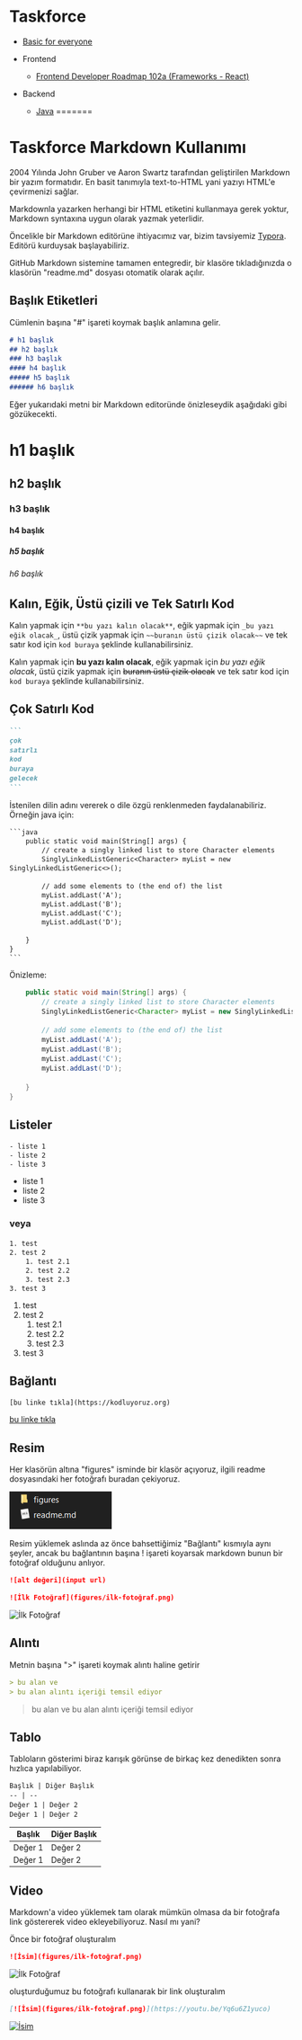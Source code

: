 # Taskforce

* [Basic for everyone](basics-for-everyone/)

* Frontend
  * [Frontend Developer Roadmap 102a (Frameworks - React)](frontend-developer-roadmap-102a-(frameworks-react))
* Backend
  * [Java](java/)
=======
# Taskforce Markdown Kullanımı

2004 Yılında John Gruber ve Aaron Swartz tarafından geliştirilen Markdown bir yazım formatıdır. En basit tanımıyla text-to-HTML yani yazıyı HTML'e çevirmenizi sağlar.

Markdownla yazarken herhangi bir HTML etiketini kullanmaya gerek yoktur, Markdown syntaxına uygun olarak yazmak yeterlidir.

Öncelikle bir Markdown editörüne ihtiyacımız var, bizim tavsiyemiz [Typora](https://typora.io). Editörü kurduysak başlayabiliriz.

GitHub Markdown sistemine tamamen entegredir, bir klasöre tıkladığınızda o klasörün "readme.md" dosyası otomatik olarak açılır.



## Başlık Etiketleri

Cümlenin başına "#" işareti koymak başlık anlamına gelir. 

``````markdown
# h1 başlık
## h2 başlık
### h3 başlık
#### h4 başlık
##### h5 başlık
###### h6 başlık
``````

Eğer yukarıdaki metni bir Markdown editoründe önizleseydik aşağıdaki gibi gözükecekti.

# h1 başlık

## h2 başlık

### h3 başlık

#### h4 başlık

##### h5 başlık

###### h6 başlık





## Kalın, Eğik, Üstü çizili ve Tek Satırlı Kod

Kalın yapmak için `**bu yazı kalın olacak**`, 
eğik yapmak için `_bu yazı eğik olacak_`, 
üstü çizik yapmak için `~~buranın üstü çizik olacak~~` 
ve tek satır kod için ``kod buraya`` şeklinde kullanabilirsiniz. 

Kalın yapmak için **bu yazı kalın olacak**, 
eğik yapmak için _bu yazı eğik olacak_, 
üstü çizik yapmak için ~~buranın üstü çizik olacak~~ 
ve tek satır kod için ``kod buraya`` şeklinde kullanabilirsiniz. 



## Çok Satırlı Kod

~~~markdown
```
çok
satırlı
kod
buraya
gelecek
```
~~~

İstenilen dilin adını vererek o dile özgü renklenmeden faydalanabiliriz. Örneğin java için:

````
​```java
    public static void main(String[] args) {
        // create a singly linked list to store Character elements
        SinglyLinkedListGeneric<Character> myList = new SinglyLinkedListGeneric<>();

        // add some elements to (the end of) the list
        myList.addLast('A');
        myList.addLast('B');
        myList.addLast('C');
        myList.addLast('D');

    }
}
​```
````

Önizleme:

``````java
    public static void main(String[] args) {
        // create a singly linked list to store Character elements
        SinglyLinkedListGeneric<Character> myList = new SinglyLinkedListGeneric<>();

        // add some elements to (the end of) the list
        myList.addLast('A');
        myList.addLast('B');
        myList.addLast('C');
        myList.addLast('D');

    }
}
``````



## Listeler

```
- liste 1
- liste 2
- liste 3
```


- liste 1
- liste 2
- liste 3

### veya

```
1. test
2. test 2
    1. test 2.1
    2. test 2.2
    3. test 2.3
3. test 3
```

1. test
2. test 2
    1. test 2.1
    2. test 2.2
    3. test 2.3
3. test 3

## Bağlantı

```
[bu linke tıkla](https://kodluyoruz.org)
```

[bu linke tıkla](https://kodluyoruz.org)



## Resim

Her klasörün altına "figures" isminde bir klasör açıyoruz, ilgili readme dosyasındaki her fotoğrafı buradan çekiyoruz.

 ![image-20201120171836561](figures/ikinci.png)

Resim yüklemek aslında az önce bahsettiğimiz "Bağlantı" kısmıyla aynı şeyler, ancak bu bağlantının başına ! işareti koyarsak markdown bunun bir fotoğraf olduğunu anlıyor.

````markdown
![alt değeri](input url)
````


````markdown
![İlk Fotoğraf](figures/ilk-fotoğraf.png)
````

![İlk Fotoğraf](figures/ilk-fotoğraf.png)




## Alıntı

Metnin başına ">" işareti koymak alıntı haline getirir

```markdown
> bu alan ve
> bu alan alıntı içeriği temsil ediyor
```

> bu alan ve
> bu alan alıntı içeriği temsil ediyor

## Tablo

Tabloların gösterimi biraz karışık görünse de birkaç kez denedikten sonra hızlıca yapılabiliyor.

```markdown
Başlık | Diğer Başlık
-- | --
Değer 1 | Değer 2
Değer 1 | Değer 2
```


Başlık | Diğer Başlık
-- | --
Değer 1 | Değer 2
Değer 1 | Değer 2



## Video

Markdown'a video yüklemek tam olarak mümkün olmasa da bir fotoğrafa link göstererek video ekleyebiliyoruz. Nasıl mı yani?

Önce bir fotoğraf oluşturalım 

```markdown
![İsim](figures/ilk-fotoğraf.png)
```

![İlk Fotoğraf](figures/ilk-fotoğraf.png)

oluşturduğumuz bu fotoğrafı kullanarak bir link oluşturalım

```markdown
[![İsim](figures/ilk-fotoğraf.png)](https://youtu.be/Yq6u6Z1yuco)
```



[![İsim](figures/ilk-fotoğraf.png)](https://www.youtube.com/watch?v=Yq6u6Z1yuco)
